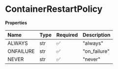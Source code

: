# ContainerRestartPolicy

**Properties**

| Name      | Type | Required | Description  |
| :-------- | :--- | :------- | :----------- |
| ALWAYS    | str  | ✅       | "always"     |
| ONFAILURE | str  | ✅       | "on_failure" |
| NEVER     | str  | ✅       | "never"      |
